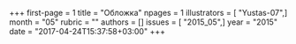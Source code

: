+++
first-page = 1
title = "Обложка"
npages = 1
illustrators = [ "Yustas-07",]
month = "05"
rubric = ""
authors = []
issues = [ "2015_05",]
year = "2015"
date = "2017-04-24T15:37:58+03:00"
+++
